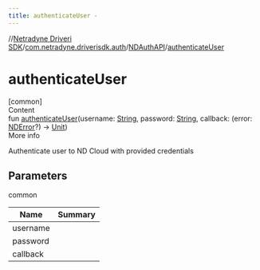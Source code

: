 ```yaml
---
title: authenticateUser -
---
```

//[Netradyne Driveri SDK](../../index.md)/[com.netradyne.driverisdk.auth](../index.md)/[NDAuthAPI](index.md)/[authenticateUser](authenticate-user.md)



# authenticateUser  
[common]  
Content  
fun [authenticateUser](authenticate-user.md)(username: [String](https://kotlinlang.org/api/latest/jvm/stdlib/kotlin/-string/index.html), password: [String](https://kotlinlang.org/api/latest/jvm/stdlib/kotlin/-string/index.html), callback: (error: [NDError](../../com.netradyne.driverisdk/-n-d-error/index.md)?) -> [Unit](https://kotlinlang.org/api/latest/jvm/stdlib/kotlin/-unit/index.html))  
More info  


Authenticate user to ND Cloud with provided credentials



## Parameters  
  
common  
  
|  Name|  Summary| 
|---|---|
| <a name="com.netradyne.driverisdk.auth/NDAuthAPI/authenticateUser/#kotlin.String#kotlin.String#kotlin.Function1[com.netradyne.driverisdk.NDError?,kotlin.Unit]/PointingToDeclaration/"></a>username| <a name="com.netradyne.driverisdk.auth/NDAuthAPI/authenticateUser/#kotlin.String#kotlin.String#kotlin.Function1[com.netradyne.driverisdk.NDError?,kotlin.Unit]/PointingToDeclaration/"></a>
| <a name="com.netradyne.driverisdk.auth/NDAuthAPI/authenticateUser/#kotlin.String#kotlin.String#kotlin.Function1[com.netradyne.driverisdk.NDError?,kotlin.Unit]/PointingToDeclaration/"></a>password| <a name="com.netradyne.driverisdk.auth/NDAuthAPI/authenticateUser/#kotlin.String#kotlin.String#kotlin.Function1[com.netradyne.driverisdk.NDError?,kotlin.Unit]/PointingToDeclaration/"></a>
| <a name="com.netradyne.driverisdk.auth/NDAuthAPI/authenticateUser/#kotlin.String#kotlin.String#kotlin.Function1[com.netradyne.driverisdk.NDError?,kotlin.Unit]/PointingToDeclaration/"></a>callback| <a name="com.netradyne.driverisdk.auth/NDAuthAPI/authenticateUser/#kotlin.String#kotlin.String#kotlin.Function1[com.netradyne.driverisdk.NDError?,kotlin.Unit]/PointingToDeclaration/"></a>
  
  



